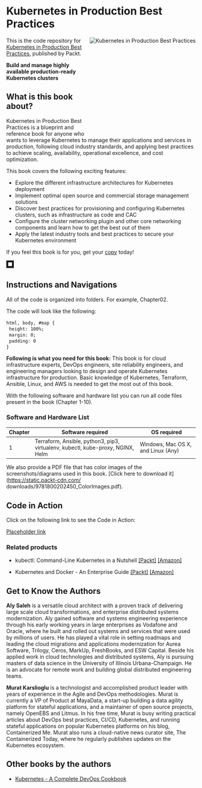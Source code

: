 # Kubernetes in Production Best Practices

<a href="https://www.packtpub.com/cloud-networking/kubernetes-in-production-best-practices?utm_source=github&utm_medium=repository&utm_campaign=9781800202450"><img src="https://www.packtpub.com/media/catalog/product/cache/4cdce5a811acc0d2926d7f857dceb83b/9/7/9781800202450-original_92.jpeg" alt="Kubernetes in Production Best Practices" height="256px" align="right"></a>

This is the code repository for [Kubernetes in Production Best Practices](https://www.packtpub.com/cloud-networking/kubernetes-in-production-best-practices?utm_source=github&utm_medium=repository&utm_campaign=9781800202450), published by Packt.

**Build and manage highly available production-ready Kubernetes clusters**

## What is this book about?
Kubernetes in Production Best Practices is a blueprint and reference book for anyone who wants to leverage Kubernetes to manage their applications and services in production, following cloud industry standards, and applying best practices to achieve scaling, availability, operational excellence, and cost optimization.

This book covers the following exciting features: 
* Explore the different infrastructure architectures for Kubernetes deployment
* Implement optimal open source and commercial storage management solutions
* Discover best practices for provisioning and configuring Kubernetes clusters, such as infrastructure as code and CAC
* Configure the cluster networking plugin and other core networking components and learn how to get the best out of them
* Apply the latest industry tools and best practices to secure your Kubernetes environment

If you feel this book is for you, get your [copy](https://www.amazon.com/dp/1800202458) today!

<a href="https://www.packtpub.com/?utm_source=github&utm_medium=banner&utm_campaign=GitHubBanner"><img src="https://raw.githubusercontent.com/PacktPublishing/GitHub/master/GitHub.png" alt="https://www.packtpub.com/" border="5" /></a>

## Instructions and Navigations
All of the code is organized into folders. For example, Chapter02.

The code will look like the following:
```
html, body, #map {
 height: 100%; 
 margin: 0;
 padding: 0
}

```

**Following is what you need for this book:**
This book is for cloud infrastructure experts, DevOps engineers, site reliability engineers, and engineering managers looking to design and operate Kubernetes infrastructure for production. Basic knowledge of Kubernetes, Terraform, Ansible, Linux, and AWS is needed to get the most out of this book.

With the following software and hardware list you can run all code files present in the book (Chapter 1-10).

### Software and Hardware List

| Chapter  | Software required                                                                                  | OS required                        |
| -------- | ---------------------------------------------------------------------------------------------------| -----------------------------------|
| 1        | Terraform, Ansible, python3, pip3, virtualenv, kubectl, kube-proxy, NGINX, Helm                    | Windows, Mac OS X, and Linux (Any) |




We also provide a PDF file that has color images of the screenshots/diagrams used in this book. [Click here to download it](https://static.packt-cdn.com/
downloads/9781800202450_ColorImages.pdf).

## Code in Action

Click on the following link to see the Code in Action:

[Placeholder link](http://bit.ly/36JpElI)

### Related products <Other books you may enjoy>
* kubectl: Command-Line Kubernetes in a Nutshell [[Packt]](https://www.packtpub.com/product/kubectl-command-line-kubernetes-in-a-nutshell/9781800561878?utm_source=github&utm_medium=repository&utm_campaign=9781838828042#:~:text=About%20this%20book,with%20kubectl%20in%20no%20time.) [[Amazon]](https://www.amazon.com/dp/1800561873)

* Kubernetes and Docker - An Enterprise Guide [[Packt]](https://www.packtpub.com/product/kubernetes-and-docker-an-enterprise-guide/9781839213403?utm_source=github&utm_medium=repository&utm_campaign=9781839213403) [[Amazon]](https://www.amazon.com/dp/183921340X)

## Get to Know the Authors
**Aly Saleh**
is a versatile cloud architect with a proven track of delivering large scale cloud transformations, and enterprise distributed systems modernization. Aly gained software and systems engineering experience through his early working years in large enterprises as Vodafone and Oracle, where he built and rolled out systems and services that were used by millions of users. He has played a vital role in setting roadmaps and leading the cloud migrations and applications modernization for Aurea Software, Trilogy, Ceros, MarkUp, FreshBooks, and ESW Capital. Beside his applied work in cloud technologies and distributed systems, Aly is pursuing masters of data science in the University of Illinois Urbana-Champaign. He is an advocate for remote work and building global distributed engineering teams.


**Murat Karslioglu**
is a technologist and accomplished product leader with years of experience in the Agile and DevOps methodologies. Murat is currently a VP of Product at MayaData, a start-up building a data agility platform for stateful applications, and a maintainer of open source projects, namely OpenEBS and Litmus. In his free time, Murat is busy writing practical articles about DevOps best practices, CI/CD, Kubernetes, and running stateful applications on popular Kubernetes platforms on his blog, Containerized Me. Murat also runs a cloud-native news curator site, The Containerized Today, where he regularly publishes updates on the Kubernetes ecosystem.



## Other books by the authors
* [Kubernetes - A Complete DevOps Cookbook](https://www.packtpub.com/product/kubernetes-a-complete-devops-cookbook/9781838828042?utm_source=github&utm_medium=repository&utm_campaign=9781838828042)


